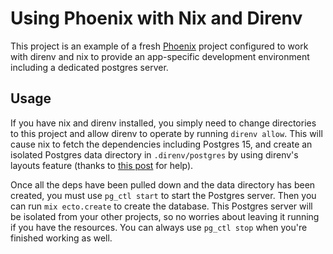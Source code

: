 # Using Phoenix with Nix and Direnv
This project is an example of a fresh [Phoenix](https://www.phoenixframework.org/) project
configured to work with direnv and nix to provide an app-specific development environment
including a dedicated postgres server.

## Usage
If you have nix and direnv installed, you simply need to change directories to this project
and allow direnv to operate by running `direnv allow`. This will cause nix to fetch the
dependencies including Postgres 15, and create an isolated Postgres data directory in
`.direnv/postgres` by using direnv's layouts feature (thanks to [this post](https://ylan.segal-family.com/blog/2021/07/23/per-project-postgres-with-asdf-and-direnv/) for help).

Once all the deps have been pulled down and the data directory has been created, you must
use `pg_ctl start` to start the Postgres server. Then you can run `mix ecto.create` to create
the database. This Postgres server will be isolated from your other projects, so no worries
about leaving it running if you have the resources. You can always use `pg_ctl stop` when
you're finished working as well.